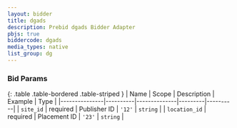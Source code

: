 ```yaml
---
layout: bidder
title: dgads
description: Prebid dgads Bidder Adapter
pbjs: true
biddercode: dgads
media_types: native
list_group: dg
---
```



### Bid Params

{: .table .table-bordered .table-striped }
| Name          | Scope    | Description  | Example | Type     |
|---------------|----------|--------------|---------|----------|
| `site_id`     | required | Publisher ID | `'12'`  | `string` |
| `location_id` | required | Placement ID | `'23'`  | `string` |
